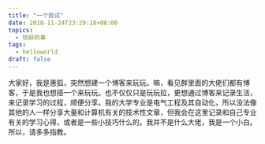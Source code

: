 ```yaml
---
title: "一个尝试"
date: 2018-11-24T23:29:18+08:00
topics:
  - 琐碎的事
tags:
  - helloworld
draft: false
---
```


大家好，我是惠狐，突然想建一个博客来玩玩。嘛，看见群里面的大佬们都有博客，于是我也想搭一个来玩玩。也不仅仅只是玩玩拉，更想通过博客来记录生活，来记录学习的过程，顺便分享。我的大学专业是电气工程及其自动化，所以没法像其他的人一样分享大量和计算机有关的技术性文章，但我会在这里记录和自己专业有关的学习心得，或者是一些小技巧什么的。我并不是什么大佬，我是一个小白。所以，请多多指教。
